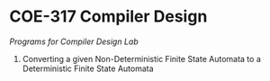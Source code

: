 # COE-317 Compiler Design

*Programs for Compiler Design Lab*

1. Converting a given Non-Deterministic Finite State Automata to a Deterministic Finite State Automata
